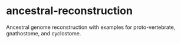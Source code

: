 # ancestral-reconstruction
Ancestral genome reconstruction with examples for proto-vertebrate, gnathostome, and cyclostome.
